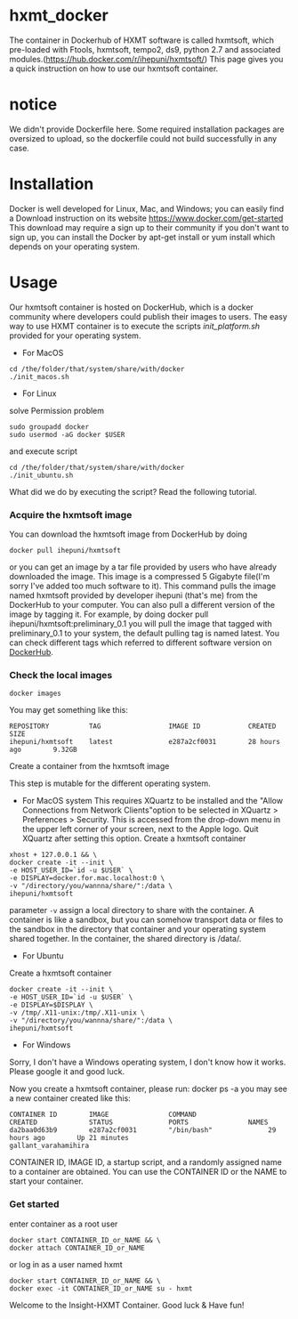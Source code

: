 
# hxmt_docker

The container in Dockerhub of HXMT software is called hxmtsoft, which pre-loaded with Ftools, hxmtsoft, tempo2, ds9, python 2.7 and associated modules.(https://hub.docker.com/r/ihepuni/hxmtsoft/)
This page gives you a quick instruction on how to use our hxmtsoft container.

# notice

We didn't provide Dockerfile here. Some required installation packages are oversized to upload, so the dockerfile could not build successfully in any case.

# Installation

Docker is well developed for Linux, Mac, and Windows; you can easily find a Download instruction on its website https://www.docker.com/get-started
This download may require a sign up to their community if you don't want to sign up, you can install the Docker by apt-get install or yum install which depends on your operating system.

# Usage

Our hxmtsoft container is hosted on DockerHub, which is a docker community where developers could publish their images to users.
The easy way to use HXMT container is to execute the scripts *init_platform.sh* provided  for your operating system.

- For MacOS
```
cd /the/folder/that/system/share/with/docker
./init_macos.sh
```

- For Linux

solve Permission problem
```
sudo groupadd docker
sudo usermod -aG docker $USER
```
and execute script
```
cd /the/folder/that/system/share/with/docker
./init_ubuntu.sh
```

What did we do by executing the script? Read the following tutorial.

### Acquire the hxmtsoft image

You can download the hxmtsoft image from DockerHub by doing
```
docker pull ihepuni/hxmtsoft
```
or you can get an image by a tar file provided by users who have already downloaded the image. This image is a compressed 5 Gigabyte file(I'm sorry I've added too much software to it). 
This command pulls the image named hxmtsoft provided by developer ihepuni (that's me) from the DockerHub to your computer. You can also pull a different version of the image by tagging it. For example, by doing 
docker pull ihepuni/hxmtsoft:preliminary_0.1 
you will pull the image that tagged with preliminary_0.1 to your system, the default pulling tag is named latest. You can check different tags which referred to different software version on [DockerHub](https://hub.docker.com/r/ihepuni/hxmtsoft/).

### Check the local images
```
docker images
```
You may get something like this:
```
REPOSITORY          TAG                 IMAGE ID            CREATED             SIZE
ihepuni/hxmtsoft    latest              e287a2cf0031        28 hours ago        9.32GB
```
Create a container from the hxmtsoft image

This step is mutable for the different operating system.
- For MacOS system
This requires XQuartz to be installed and the "Allow Connections from Network Clients"option to be selected in XQuartz > Preferences > Security. This is accessed from the drop-down menu in the upper left corner of your screen, next to the Apple logo.
Quit XQuartz after setting this option.
Create a hxmtsoft container 
```
xhost + 127.0.0.1 && \
docker create -it --init \
-e HOST_USER_ID=`id -u $USER` \
-e DISPLAY=docker.for.mac.localhost:0 \
-v "/directory/you/wannna/share/":/data \
ihepuni/hxmtsoft
```
parameter `-v` assign a local directory to share with the container. A container is like a sandbox, but you can somehow transport data or files to the sandbox in the directory that container and your operating system shared together. In the container, the shared directory is /data/.

- For Ubuntu

Create a hxmtsoft container 
```
docker create -it --init \
-e HOST_USER_ID=`id -u $USER` \
-e DISPLAY=$DISPLAY \
-v /tmp/.X11-unix:/tmp/.X11-unix \
-v "/directory/you/wannna/share/":/data \
ihepuni/hxmtsoft
```

- For Windows

Sorry, I don't have a Windows operating system, I don't know how it works. Please google it and good luck.

Now you create a hxmtsoft container, please run: docker ps -a you may see a new container created like this:
```
CONTAINER ID        IMAGE               COMMAND                  CREATED             STATUS              PORTS               NAMES
da2baa0d63b9        e287a2cf0031        "/bin/bash"              29 hours ago        Up 21 minutes                           gallant_varahamihira
```

CONTAINER ID, IMAGE ID, a startup script, and a randomly assigned name to a container are obtained. You can use the CONTAINER ID or the NAME to start your container.

### Get started

enter container as a root user
```
docker start CONTAINER_ID_or_NAME && \
docker attach CONTAINER_ID_or_NAME
```
or log in as a user named hxmt 
```
docker start CONTAINER_ID_or_NAME && \
docker exec -it CONTAINER_ID_or_NAME su - hxmt
```

Welcome to the Insight-HXMT Container. Good luck & Have fun!
